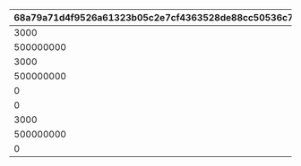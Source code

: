 |68a79a71d4f9526a61323b05c2e7cf4363528de88cc50536c75f11dc089be9aa|1ce39375da0132565759f988e16f0d1abf4a808c68748baa73ea32207ef35dd3|63446a17a533c85d1faf8dce13855a914e42ab72741753d25f01f1be916c9bfc|034769a521c7a5a3e0db9b221627408338351537b1812296c4836a67696c8716|05aa4036430a5f077587388b4a28ff57f5a38f2760e59ad570e2c7e0899a2c07|506b660f00be1173ee70c87918cd78fd97745d445293ff0d87b8a6cd7468da70|
| --- | --- | --- | --- | --- | --- |
|3000|5|1|-1|1185011|118501|
|500000000|3|2|94000|1185012|118501|
|3000|5|1|-1|21069011|106901|
|500000000|3|2|94000|21069012|106901|
|0|1|3|118501|21069013|106901|
|0|2|4|2015009|21069014|106901|
|3000|5|1|-1|31186011|118601|
|500000000|3|2|94000|31186012|118601|
|0|2|3|4001004|31186013|118601|